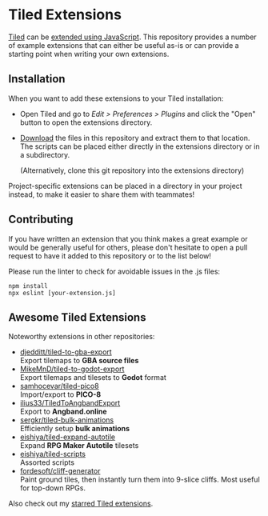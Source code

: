 # Tiled Extensions

[Tiled](https://www.mapeditor.org) can be [extended using
JavaScript](https://doc.mapeditor.org/en/stable/reference/scripting/). This
repository provides a number of example extensions that can either be useful
as-is or can provide a starting point when writing your own extensions.

## Installation

When you want to add these extensions to your Tiled installation:

* Open Tiled and go to _Edit > Preferences > Plugins_ and click the "Open"
  button to open the extensions directory.

* [Download](https://github.com/mapeditor/tiled-extensions/archive/master.zip)
  the files in this repository and extract them to that location. The scripts
  can be placed either directly in the extensions directory or in a
  subdirectory.

  (Alternatively, clone this git repository into the extensions directory)

Project-specific extensions can be placed in a directory in your project
instead, to make it easier to share them with teammates!

## Contributing

If you have written an extension that you think makes a great example or would
be generally useful for others, please don't hesitate to open a pull request to
have it added to this repository or to the list below!

Please run the linter to check for avoidable issues in the .js files:
```
npm install
npx eslint [your-extension.js]
```

## Awesome Tiled Extensions

Noteworthy extensions in other repositories:

* [djedditt/tiled-to-gba-export](https://github.com/djedditt/tiled-to-gba-export)<br>
  Export tilemaps to **GBA source files**
* [MikeMnD/tiled-to-godot-export](https://github.com/MikeMnD/tiled-to-godot-export)<br>
  Export tilemaps and tilesets to **Godot** format
* [samhocevar/tiled-pico8](https://github.com/samhocevar/tiled-pico8)<br>
  Import/export to **PICO-8**
* [ilius33/TiledToAngbandExport](https://github.com/ilius33/TiledToAngbandExport)<br>
  Export to **Angband.online**
* [sergkr/tiled-bulk-animations](https://github.com/sergkr/tiled-bulk-animations)<br>
  Efficiently setup **bulk animations**
* [eishiya/tiled-expand-autotile](https://github.com/eishiya/tiled-expand-autotile)<br>
  Expand **RPG Maker Autotile** tilesets
* [eishiya/tiled-scripts](https://github.com/eishiya/tiled-scripts)<br>
  Assorted scripts
* [fordesoft/cliff-generator](https://github.com/Fordesoft/cliff-generator)<br>
  Paint ground tiles, then instantly turn them into 9-slice cliffs. Most useful for top-down RPGs.

Also check out my [starred Tiled extensions](https://github.com/stars/bjorn/lists/tiled-extensions).

